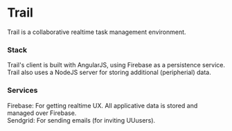 # Trail
Trail is a collaborative realtime task management environment.

### Stack
Trail's client is built with AngularJS, using Firebase as a persistence service. 
Trail also uses a NodeJS server for storing additional (peripherial) data.

### Services
Firebase: For getting realtime UX. All applicative data is stored and managed over Firebase.  
Sendgrid: For sending emails (for inviting UUusers).
